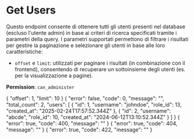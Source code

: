 # Get Users

Questo endpoint consente di ottenere tutti gli utenti presenti nel database (escluso l'utente admin) in base ai criteri 
di ricerca specificati tramite i parametri della query. I parametri supportati permettono di filtrare i risultati per 
gestire la paginazione e selezionare gli utenti in base alle loro caratteristiche:
- `offset` e `limit`: utilizzati per paginare i risultati (in combinazione con il frontend), consentendo di recuperare
  un sottoinsieme degli utenti (es. per la visualizzazione a pagine).

**Permission**: `can_administer`

<api-endpoint openapi-path="./../openapi.yaml" endpoint="/users/" method="get">
    <request>
        <sample lang="JSON" title="Payload">
            {
                "offset": 1,
                "limit": 10
            }
        </sample>
    </request>
    <response type="200">
        <sample lang="JSON">
            {
                "error": false,
                "code": 0,
                "message": "",
                "total_count": 2,
                "users": [
                    {
                        "id": 1,
                        "username": "johndoe",
                        "role_id": 13,
                        "created_at": "2025-02-24T17:57:52.344Z"
                    },
                    {
                        "id": 2,
                        "username": "abcde",
                        "role_id": 10,
                        "created_at": "2024-06-12T13:10:52.344Z"
                    }
                ]
            }
        </sample>
    </response>
    <response type="400">
        <sample lang="JSON">
            {
                "error": true,
                "code": 400,
                "message": ""
            }
        </sample>
    </response>
    <response type="404">
        <sample lang="JSON">
            {
                "error": true,
                "code": 404,
                "message": ""
            }
        </sample>
    </response>
    <response type="422">
        <sample lang="JSON">
            {
                "error": true,
                "code": 422,
                "message": ""
            }
        </sample>
    </response>
</api-endpoint>